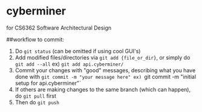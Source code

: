 # cyberminer
for CS6362 Software Architectural Design

##workflow to commit:
1. Do `git status` (can be omitted if using cool GUI's)
2. Add modified files/directories via `git add {file_or_dir}`, or simply do `git add --all`
   ex) `git add api.cyberminer/`
3. Commit your changes with "good" messages, describing what you have done with `git commit -m "your message here"
   ex) `git commit -m "initial setup for api.cyberminer"`
4. If others are making changes to the same branch (which can happen), do `git pull` first
5. Then do `git push`

